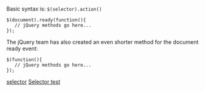 Basic syntax is: `$(selector).action()`  
```
$(document).ready(function(){
   // jQuery methods go here...
});
```
The jQuery team has also created an even shorter method for the document ready event:
```
$(function(){
   // jQuery methods go here...
});
```
[selector](http://www.w3schools.com/jquery/jquery_ref_selectors.asp)
[Selector test](http://www.w3schools.com/jquery/trysel.asp)
